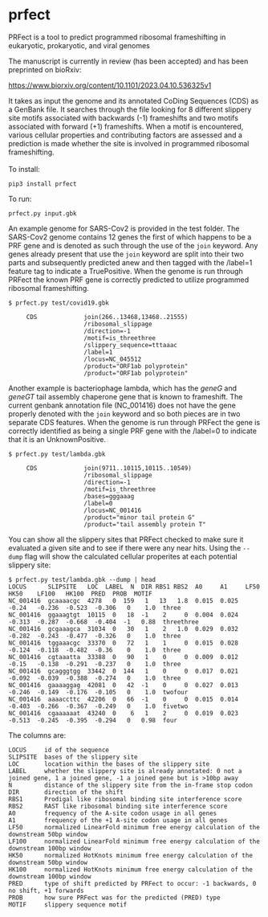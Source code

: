 # prfect
PRFect is a tool to predict programmed ribosomal frameshifting in eukaryotic, prokaryotic, and viral genomes


The manuscript is currently in review (has been accepted) and has been preprinted on bioRxiv:

https://www.biorxiv.org/content/10.1101/2023.04.10.536325v1
<br>

It takes as input the genome and its annotated CoDing Sequences (CDS) as a GenBank file. It 
searches through the file looking for 8 different slippery site motifs associated with
backwards (-1) frameshifts and two motifs associated with forward (+1) frameshifts. When
a motif is encountered, various cellular properties and contributing factors are assessed and
a prediction is made whether the site is involved in programmed ribosomal frameshifting.
<br>
<br>
To install:
```
pip3 install prfect
```
To run:
```
prfect.py input.gbk
```
An example genome for SARS-Cov2 is provided in the test folder. The SARS-Cov2 genome contains 12 genes the first of which happens to be a PRF gene and is denoted as such through the use of the `join` keyword.  Any genes already present that use the `join` keyword are split into their two parts and subsequently predicted anew and then tagged with the /label=1 feature tag to indicate a TruePositive.  When the genome is run through PRFect the known PRF gene is correctly predicted to utilize programmed ribosomal frameshifting.

```
$ prfect.py test/covid19.gbk 

     CDS             join(266..13468,13468..21555)
                     /ribosomal_slippage
                     /direction=-1
                     /motif=is_threethree
                     /slippery_sequence=tttaaac
                     /label=1
                     /locus=NC_045512
                     /product="ORF1ab polyprotein"
                     /product="ORF1ab polyprotein"

```

Another example is bacteriophage lambda, which has the *geneG* and *geneGT* tail assembly chaperone gene that is known to frameshift.  The current genbank annotation file (NC_001416) does not have the gene properly denoted with the `join` keyword and so both pieces are in two separate CDS features.  When the genome is run through PRFect the gene is correctly identified as being a single PRF gene with the /label=0 to indicate that it is an UnknownPositive.

```
$ prfect.py test/lambda.gbk

     CDS             join(9711..10115,10115..10549)
                     /ribosomal_slippage
                     /direction=-1
                     /motif=is_threethree
                     /bases=gggaaag
                     /label=0
                     /locus=NC_001416
                     /product="minor tail protein G"
                     /product="tail assembly protein T"
```


You can show all the slippery sites that PRFect checked to make sure it evaluated a given site and to see if there were any near hits.
Using the `--dump` flag will show the calculated cellular properites at each potential slippery site:
```
$ prfect.py test/lambda.gbk --dump | head
LOCUS      SLIPSITE   LOC  LABEL  N  DIR RBS1 RBS2  A0     A1     LF50    HK50    LF100   HK100  PRED  PROB  MOTIF
NC_001416  gcaaaacgc  4278   0  159   1   13   1.8  0.015  0.025  -0.24   -0.236  -0.523  -0.306   0    1.0  three
NC_001416  ggaaagtgt  10115  0   18  -1    2     0  0.004  0.024  -0.313  -0.287  -0.668  -0.404  -1   0.88  threethree  
NC_001416  gcgaaagca  31034  0   30   1    2   1.0  0.029  0.032  -0.282  -0.243  -0.477  -0.326   0    1.0  three
NC_001416  tggaaacgc  33370  0   72   1    1     0  0.015  0.028  -0.124  -0.118  -0.482  -0.36    0    1.0  three
NC_001416  cgtaaatta  33388  0   90   1    0     0  0.009  0.012  -0.15   -0.138  -0.291  -0.237   0    1.0  three
NC_001416  gcagggtgg  33442  0  144   1    0     0  0.017  0.021  -0.092  -0.039  -0.388  -0.274   0    1.0  three
NC_001416  gaaaaggag  42081  0   42  -1    0     0  0.027  0.013  -0.246  -0.149  -0.176  -0.105   0    1.0  twofour
NC_001416  aaaaccttc  42206  0   66  -1    0     0  0.015  0.014  -0.403  -0.266  -0.367  -0.249   0    1.0  fivetwo
NC_001416  cgaaaaaat  43240  0    6   1    2     0  0.019  0.023  -0.513  -0.245  -0.395  -0.294   0   0.98  four
```




The columns are:
```
LOCUS     id of the sequence
SLIPSITE  bases of the slippery site
LOC       location within the bases of the slippery site
LABEL     whether the slippery site is already annotated: 0 not a joined gene, 1 a joined gene, -1 a joined gene but is >10bp away 
N         distance of the slippery site from the in-frame stop codon
DIR       direction of the shift
RBS1      Prodigal like ribosomal binding site interference score
RBS2      RAST like ribosomal binding site interference score
A0        frequency of the A-site codon usage in all genes
A1        frequency of the +1 A-site codon usage in all genes
LF50      normalized LinearFold minimum free energy calculation of the downstream 50bp window
LF100     normalized LinearFold minimum free energy calculation of the downstream 100bp window
HK50      normalized HotKnots minimum free energy calculation of the downstream 50bp window
HK100     normalized HotKnots minimum free energy calculation of the downstream 100bp window
PRED      type of shift predicted by PRFect to occur: -1 backwards, 0 no shift, +1 forwards
PROB      how sure PRFect was for the predicted (PRED) type
MOTIF     slippery sequence motif
```







